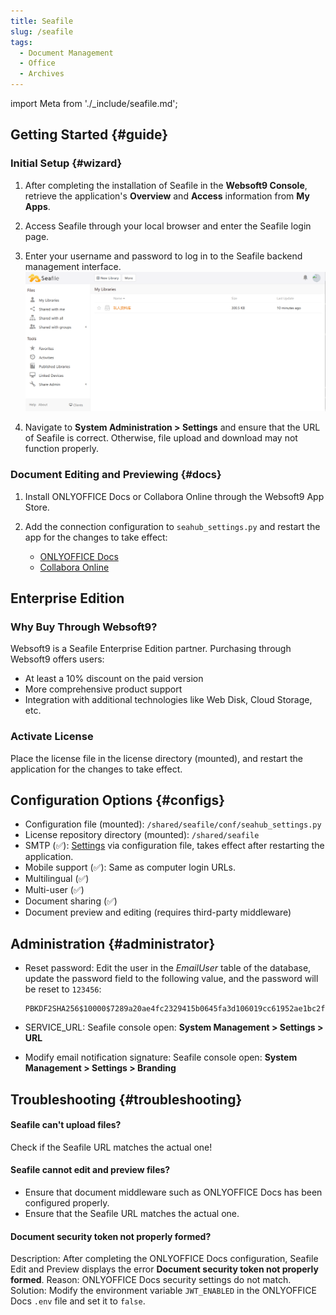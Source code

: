 ```yaml
---
title: Seafile
slug: /seafile
tags:
  - Document Management
  - Office
  - Archives
---
```


import Meta from './\_include/seafile.md';

<Meta name="meta" />

## Getting Started {#guide}

### Initial Setup {#wizard}

1. After completing the installation of Seafile in the **Websoft9 Console**, retrieve the application's **Overview** and **Access** information from **My Apps**.

2. Access Seafile through your local browser and enter the Seafile login page.

3. Enter your username and password to log in to the Seafile backend management interface.
   ![Seafile Backend Interface](./assets/seafile-backend-websoft9.png)

4. Navigate to **System Administration > Settings** and ensure that the URL of Seafile is correct. Otherwise, file upload and download may not function properly.

### Document Editing and Previewing {#docs}

1. Install ONLYOFFICE Docs or Collabora Online through the Websoft9 App Store.

2. Add the connection configuration to `seahub_settings.py` and restart the app for the changes to take effect:
   - [ONLYOFFICE Docs](https://cloud.seafile.com/published/seafile-manual-cn/advanced_setup/only_office.md)
   - [Collabora Online](https://cloud.seafile.com/published/seafile-manual-cn/advanced_setup/libreoffice_online.md)

## Enterprise Edition

### Why Buy Through Websoft9?

Websoft9 is a Seafile Enterprise Edition partner. Purchasing through Websoft9 offers users:

- At least a 10% discount on the paid version
- More comprehensive product support
- Integration with additional technologies like Web Disk, Cloud Storage, etc.

### Activate License

Place the license file in the license directory (mounted), and restart the application for the changes to take effect.

## Configuration Options {#configs}

- Configuration file (mounted): `/shared/seafile/conf/seahub_settings.py`
- License repository directory (mounted): `/shared/seafile`
- SMTP (✅): [Settings](https://cloud.seafile.com/published/seafile-manual-cn/config/sending_email.md) via configuration file, takes effect after restarting the application.
- Mobile support (✅): Same as computer login URLs.
- Multilingual (✅)
- Multi-user (✅)
- Document sharing (✅)
- Document preview and editing (requires third-party middleware)

## Administration {#administrator}

- Reset password: Edit the user in the _EmailUser_ table of the database, update the password field to the following value, and the password will be reset to `123456`:

  ```
  PBKDF2SHA256$10000$7289a20ae4fc2329415b0645fa3d106019cc61952ae1bc2f9eeef7b30dc47d88$5418ac28f06bd84f2bb701a10dbea6b0bd30676c8042e1f73b9ce12aac302a8d
  ```

- SERVICE_URL: Seafile console open: **System Management > Settings > URL**

- Modify email notification signature: Seafile console open: **System Management > Settings > Branding**

## Troubleshooting {#troubleshooting}

#### Seafile can't upload files?

Check if the Seafile URL matches the actual one!

#### Seafile cannot edit and preview files?

- Ensure that document middleware such as ONLYOFFICE Docs has been configured properly.
- Ensure that the Seafile URL matches the actual one.

#### Document security token not properly formed?

Description: After completing the ONLYOFFICE Docs configuration, Seafile Edit and Preview displays the error **Document security token not properly formed**.
Reason: ONLYOFFICE Docs security settings do not match.
Solution: Modify the environment variable `JWT_ENABLED` in the ONLYOFFICE Docs `.env` file and set it to `false`.
